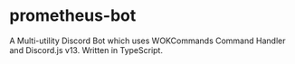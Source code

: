 # prometheus-bot
A Multi-utility Discord Bot which uses WOKCommands Command Handler and Discord.js v13. Written in TypeScript.
